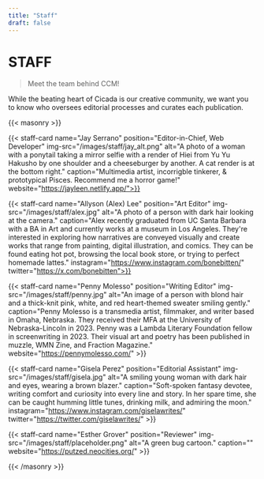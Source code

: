 ```yaml
---
title: "Staff"
draft: false
---
```


# STAFF
> Meet the team behind CCM!

While the beating heart of Cicada is our creative community, we want you to know who oversees editorial processes and curates each publication.

{{< masonry >}}

{{< staff-card name="Jay Serrano" position="Editor-in-Chief, Web Developer" img-src="/images/staff/jay_alt.png" alt="A photo of a woman with a ponytail taking a mirror selfie with a render of Hiei from Yu Yu Hakusho by one shoulder and a cheeseburger by another. A cat render is at the bottom right." caption="Multimedia artist, incorrigble tinkerer, & prototypical Pisces. Recommend me a horror game!" website="https://jayleen.netlify.app/">}}

{{< staff-card name="Allyson (Alex) Lee" position="Art Editor" img-src="/images/staff/alex.jpg" alt="A photo of a person with dark hair looking at the camera." caption="Alex recently graduated from UC Santa Barbara with a BA in Art and currently works at a museum in Los Angeles. They're interested in exploring how narratives are conveyed visually and create works that range from painting, digital illustration, and comics. They can be found eating hot pot, browsing the local book store, or trying to perfect homemade lattes." instagram="https://www.instagram.com/bonebitten/" twitter="https://x.com/bonebitten">}}

{{< staff-card name="Penny Molesso" position="Writing Editor" img-src="/images/staff/penny.jpg" alt="An image of a person with blond hair and a thick-knit pink, white, and red heart-themed sweater smiling gently." caption="Penny Molesso is a transmedia artist, filmmaker, and writer based in Omaha, Nebraska. They received their MFA at the University of Nebraska-Lincoln in 2023. Penny was a Lambda Literary Foundation fellow in screenwriting in 2023. Their visual art and poetry has been published in muzzle, WMN Zine, and Fraction Magazine." website="https://pennymolesso.com/" >}}

{{< staff-card name="Gisela Perez" position="Editorial Assistant" img-src="/images/staff/gisela.jpg" alt="A smiling young woman with dark hair and eyes, wearing a brown blazer." caption="Soft-spoken fantasy devotee, writing comfort and curiosity into every line and story. In her spare time, she can be caught humming little tunes, drinking milk, and admiring the moon." instagram="https://www.instagram.com/giselawrites/" twitter="https://twitter.com/giselawrites/" >}}

{{< staff-card name="Esther Grover" position="Reviewer" img-src="/images/staff/placeholder.png" alt="A green bug cartoon." caption="" website="https://putzed.neocities.org/" >}}


{{< /masonry >}}